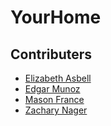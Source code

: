 # YourHome

## Contributers
- [Elizabeth Asbell](https://github.com/easbell)
- [Edgar Munoz](https://github.com/criteriamor)
- [Mason France](https://github.com/francepack)
- [Zachary Nager](https://github.com/nagerz)
